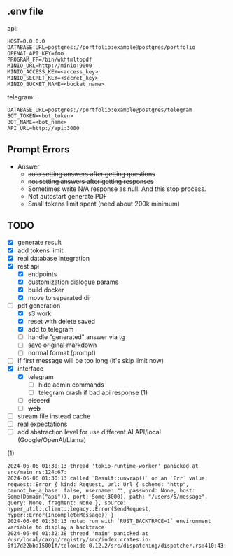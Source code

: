 ## .env file
api:
```text
HOST=0.0.0.0
DATABASE_URL=postgres://portfolio:example@postgres/portfolio
OPENAI_API_KEY=foo
PROGRAM_FP=/bin/wkhtmltopdf
MINIO_URL=http://minio:9000
MINIO_ACCESS_KEY=<access_key>
MINIO_SECRET_KEY=<secret_key>
MINIO_BUCKET_NAME=<bucket_name>
```

telegram:
```text
DATABASE_URL=postgres://portfolio:example@postgres/telegram
BOT_TOKEN=<bot_token>
BOT_NAME=<bot_name>
API_URL=http://api:3000
```

## Prompt Errors
- Answer
  - ~~auto setting answers after getting questions~~  
  - ~~not setting answers after getting responses~~  
  - Sometimes write N/A response as null. And this stop process.
  - Not autostart generate PDF
  - Small tokens limit spent (need about 200k minimum)


## TODO
- [x] generate result
- [x] add tokens limit
- [x] real database integration
- [x] rest api
  - [x] endpoints
  - [x] customization dialogue params
  - [x] build docker
  - [x] move to separated dir
- [ ] pdf generation
  - [x] s3 work
  - [x] reset with delete saved
  - [x] add to telegram
  - [ ] handle "generated" answer via tg
  - [ ] ~~save original markdown~~
  - [ ] normal format (prompt)
- [ ] if first message will be too long (it's skip limit now)
- [x] interface
  - [x] telegram
    - [ ] hide admin commands
    - [ ] telegram crash if bad api response (1)
  - [ ] ~~discord~~
  - [ ] ~~web~~
- [ ] stream file instead cache
- [ ] real expectations
- [ ] add abstraction level for use different AI API/local (Google/OpenAI/Llama)

(1)
```text
2024-06-06 01:30:13 thread 'tokio-runtime-worker' panicked at src/main.rs:124:67:
2024-06-06 01:30:13 called `Result::unwrap()` on an `Err` value: reqwest::Error { kind: Request, url: Url { scheme: "http", cannot_be_a_base: false, username: "", password: None, host: Some(Domain("api")), port: Some(3000), path: "/users/5/message", query: None, fragment: None }, source: hyper_util::client::legacy::Error(SendRequest, hyper::Error(IncompleteMessage)) }
2024-06-06 01:30:13 note: run with `RUST_BACKTRACE=1` environment variable to display a backtrace
2024-06-06 01:32:38 thread 'main' panicked at /usr/local/cargo/registry/src/index.crates.io-6f17d22bba15001f/teloxide-0.12.2/src/dispatching/dispatcher.rs:410:43:
```